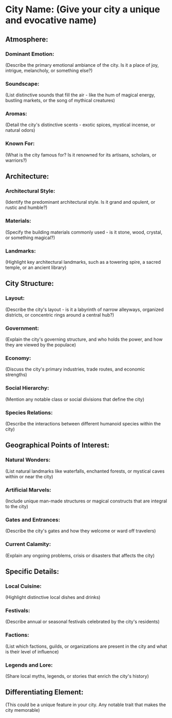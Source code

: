   # City Name: (Give your city a unique and evocative name)
            
## Atmosphere:

### Dominant Emotion: 
(Describe the primary emotional ambiance of the city. Is it a place of joy, intrigue, melancholy, or something else?)
### Soundscape:
(List distinctive sounds that fill the air - like the hum of magical energy, bustling markets, or the song of mythical creatures)
### Aromas: 
(Detail the city's distinctive scents - exotic spices, mystical incense, or natural odors)
### Known For:
(What is the city famous for? Is it renowned for its artisans, scholars, or warriors?)

## Architecture:

### Architectural Style: 
(Identify the predominant architectural style. Is it grand and opulent, or rustic and humble?)
### Materials: 
(Specify the building materials commonly used - is it stone, wood, crystal, or something magical?)
### Landmarks:
(Highlight key architectural landmarks, such as a towering spire, a sacred temple, or an ancient library)

## City Structure:

### Layout:
(Describe the city's layout - is it a labyrinth of narrow alleyways, organized districts, or concentric rings around a central hub?)
### Government: 
(Explain the city's governing structure, and who holds the power, and how they are viewed by the populace)
### Economy:
(Discuss the city's primary industries, trade routes, and economic strengths)
### Social Hierarchy:
(Mention any notable class or social divisions that define the city)
### Species Relations:
(Describe the interactions between different humanoid species within the city)

## Geographical Points of Interest:

### Natural Wonders: 
(List natural landmarks like waterfalls, enchanted forests, or mystical caves within or near the city)
### Artificial Marvels: 
(Include unique man-made structures or magical constructs that are integral to the city)
### Gates and Entrances:
(Describe the city's gates and how they welcome or ward off travelers)
### Current Calamity:
(Explain any ongoing problems, crisis or disasters that affects the city)

## Specific Details:

### Local Cuisine: 
(Highlight distinctive local dishes and drinks)
### Festivals:
(Describe annual or seasonal festivals celebrated by the city's residents)
### Factions: 
(List which factions, guilds, or organizations are present in the city and what is their level of influence)
### Legends and Lore: 
(Share local myths, legends, or stories that enrich the city's history)

## Differentiating Element:

(This could be a unique feature in your city. Any notable trait that makes the city memorable)